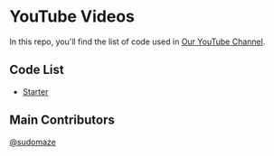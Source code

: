 # YouTube Videos

In this repo, you'll find the list of code used in [Our YouTube Channel](https://www.youtube.com/channel/UCU5Je-_KEpr6VdbgWrtBypQ).

## Code List
- [Starter](https://github.com/sudogroup/yt-videos/blob/master/0-init/README.md)

## Main Contributors

[@sudomaze](https://github.com/sudomaze)

